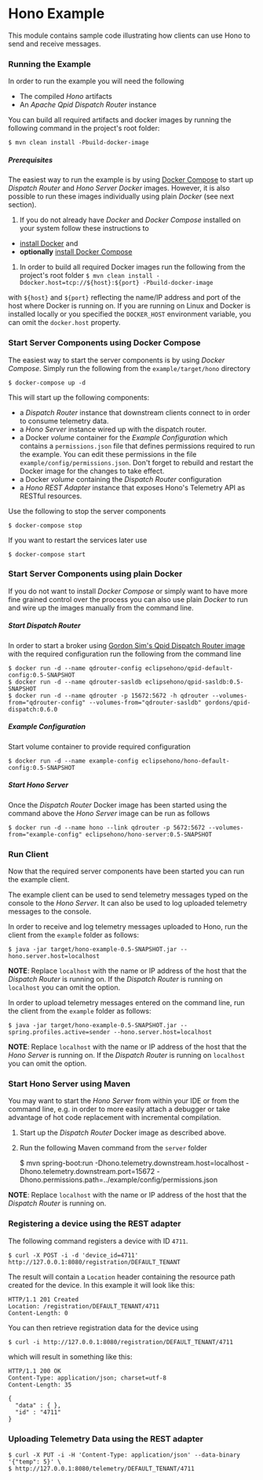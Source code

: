 # Hono Example

This module contains sample code illustrating how clients can use Hono to send and receive messages.

### Running the Example

In order to run the example you will need the following

* The compiled *Hono* artifacts
* An *Apache Qpid Dispatch Router* instance

You can build all required artifacts and docker images by running the following command in the project's root folder:

    $ mvn clean install -Pbuild-docker-image

##### Prerequisites

The easiest way to run the example is by using [Docker Compose](https://docs.docker.com/compose) to start up *Dispatch Router* and *Hono Server* *Docker* images. However, it is also possible to run these images individually using plain *Docker* (see next section).

1. If you do not already have *Docker* and *Docker Compose* installed on your system follow these instructions to
  * [install Docker](https://docs.docker.com/engine/installation/) and
  * **optionally** [install Docker Compose](https://docs.docker.com/compose/install/)
1. In order to build all required Docker images run the following from the project's root folder
    `$ mvn clean install -Ddocker.host=tcp://${host}:${port} -Pbuild-docker-image`

with `${host}` and `${port}` reflecting the name/IP address and port of the host where Docker is running on. If you are running on Linux and Docker is installed locally or you specified the `DOCKER_HOST` environment variable, you can omit the `docker.host` property.
 
### Start Server Components using Docker Compose

The easiest way to start the server components is by using *Docker Compose*. Simply run the following from the `example/target/hono` directory

    $ docker-compose up -d

This will start up the following components:

* a *Dispatch Router* instance that downstream clients connect to in order to consume telemetry data.
* a *Hono Server* instance wired up with the dispatch router.
* a Docker *volume* container for the *Example Configuration* which contains a `permissions.json` file that defines permissions required to run the example. You can edit these permissions in the file `example/config/permissions.json`. Don't forget to rebuild and restart the Docker image for the changes to take effect.
* a Docker *volume* containing the *Dispatch Router* configuration
* a *Hono REST Adapter* instance that exposes Hono's Telemetry API as RESTful resources.

Use the following to stop the server components

    $ docker-compose stop

If you want to restart the services later use

    $ docker-compose start

### Start Server Components using plain Docker

If you do not want to install *Docker Compose* or simply want to have more fine grained control over the process
you can also use plain *Docker* to run and wire up the images manually from the command line.

##### Start Dispatch Router

In order to start a broker using [Gordon Sim's Qpid Dispatch Router image](https://hub.docker.com/r/gordons/qpid-dispatch/) with the required configuration run the following from the
command line

    $ docker run -d --name qdrouter-config eclipsehono/qpid-default-config:0.5-SNAPSHOT
    $ docker run -d --name qdrouter-sasldb eclipsehono/qpid-sasldb:0.5-SNAPSHOT
    $ docker run -d --name qdrouter -p 15672:5672 -h qdrouter --volumes-from="qdrouter-config" --volumes-from="qdrouter-sasldb" gordons/qpid-dispatch:0.6.0
 
##### Example Configuration

Start volume container to provide required configuration
    
    $ docker run -d --name example-config eclipsehono/hono-default-config:0.5-SNAPSHOT

##### Start Hono Server

Once the *Dispatch Router* Docker image has been started using the command above the *Hono Server* image can be run as follows

    $ docker run -d --name hono --link qdrouter -p 5672:5672 --volumes-from="example-config" eclipsehono/hono-server:0.5-SNAPSHOT

### Run Client

Now that the required server components have been started you can run the example client.

The example client can be used to send telemetry messages typed on the console to the *Hono Server*. It can also be used to log uploaded telemetry messages to the console.

In order to receive and log telemetry messages uploaded to Hono, run the client from the `example` folder as follows:

    $ java -jar target/hono-example-0.5-SNAPSHOT.jar --hono.server.host=localhost

 **NOTE**: Replace `localhost` with the name or IP address of the host that the *Dispatch Router* is running on. If the *Dispatch Router* is running on `localhost` you can omit the option.

In order to upload telemetry messages entered on the command line, run the client from the `example` folder as follows:

    $ java -jar target/hono-example-0.5-SNAPSHOT.jar --spring.profiles.active=sender --hono.server.host=localhost

 **NOTE**: Replace `localhost` with the name or IP address of the host that the *Hono Server* is running on. If the *Dispatch Router* is running on `localhost` you can omit the option.

### Start Hono Server using Maven

You may want to start the *Hono Server* from within your IDE or from the command line, e.g. in order to more easily attach a debugger or take advantage of hot code replacement with incremental compilation.

1. Start up the *Dispatch Router* Docker image as described above.
1. Run the following Maven command from the `server` folder


    $ mvn spring-boot:run -Dhono.telemetry.downstream.host=localhost -Dhono.telemetry.downstream.port=15672 -Dhono.permissions.path=../example/config/permissions.json

  **NOTE**: Replace `localhost` with the name or IP address of the host that the *Dispatch Router* is running on.

### Registering a device using the REST adapter

The following command registers a device with ID `4711`.

    $ curl -X POST -i -d 'device_id=4711' http://127.0.0.1:8080/registration/DEFAULT_TENANT

The result will contain a `Location` header containing the resource path created for the device. In this example it will look
like this:

    HTTP/1.1 201 Created
    Location: /registration/DEFAULT_TENANT/4711
    Content-Length: 0

You can then retrieve registration data for the device using

    $ curl -i http://127.0.0.1:8080/registration/DEFAULT_TENANT/4711

which will result in something like this:

    HTTP/1.1 200 OK
    Content-Type: application/json; charset=utf-8
    Content-Length: 35
    
    {
      "data" : { },
      "id" : "4711"
    }

### Uploading Telemetry Data using the REST adapter

    $ curl -X PUT -i -H 'Content-Type: application/json' --data-binary '{"temp": 5}' \
    $ http://127.0.0.1:8080/telemetry/DEFAULT_TENANT/4711
